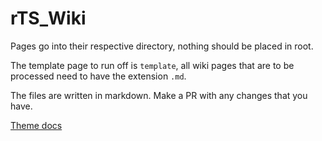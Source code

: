 # rTS_Wiki

Pages go into their respective directory, nothing should be placed in root.

The template page to run off is `template`, all wiki pages that are to be processed need to have the extension `.md`. 

The files are written in markdown. Make a PR with any changes that you have.

[Theme docs](https://just-the-docs.github.io/just-the-docs/docs/customization/)
